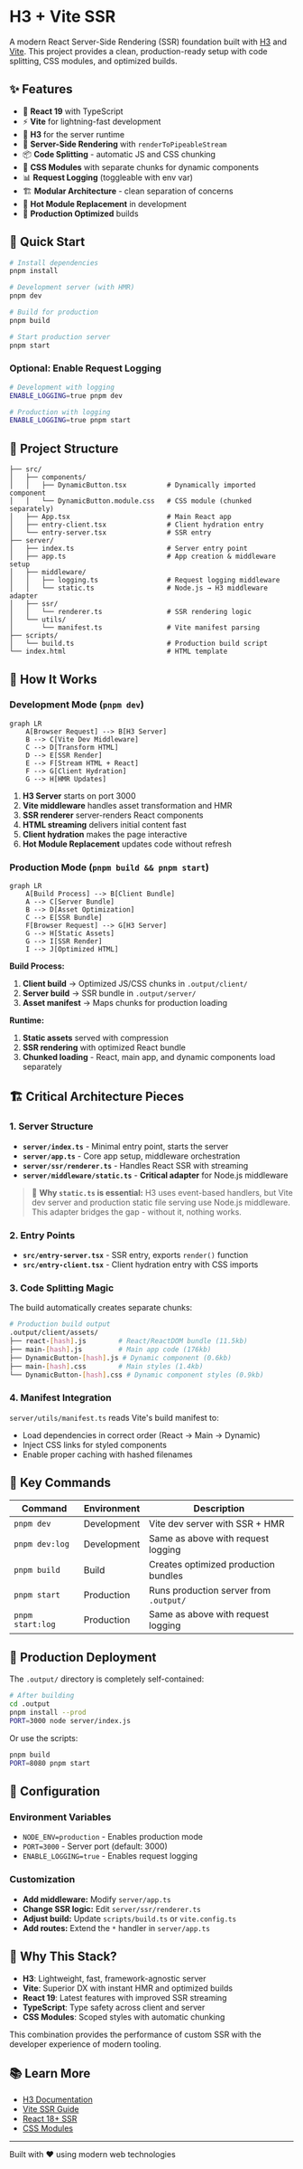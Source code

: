 # H3 + Vite SSR

A modern React Server-Side Rendering (SSR) foundation built with [H3](https://github.com/unjs/h3) and [Vite](https://vitejs.dev/). This project provides a clean, production-ready setup with code splitting, CSS modules, and optimized builds.

## ✨ Features

- 🚀 **React 19** with TypeScript
- ⚡ **Vite** for lightning-fast development
- 🔧 **H3** for the server runtime
- 🎯 **Server-Side Rendering** with `renderToPipeableStream`
- 📦 **Code Splitting** - automatic JS and CSS chunking
- 🎨 **CSS Modules** with separate chunks for dynamic components
- 📊 **Request Logging** (toggleable with env var)
- 🏗️ **Modular Architecture** - clean separation of concerns
- 🔄 **Hot Module Replacement** in development
- 📱 **Production Optimized** builds

## 🚀 Quick Start

```bash
# Install dependencies
pnpm install

# Development server (with HMR)
pnpm dev

# Build for production
pnpm build

# Start production server
pnpm start
```

### Optional: Enable Request Logging

```bash
# Development with logging
ENABLE_LOGGING=true pnpm dev

# Production with logging  
ENABLE_LOGGING=true pnpm start
```

## 📁 Project Structure

```
├── src/
│   ├── components/
│   │   ├── DynamicButton.tsx          # Dynamically imported component
│   │   └── DynamicButton.module.css   # CSS module (chunked separately)
│   ├── App.tsx                        # Main React app
│   ├── entry-client.tsx               # Client hydration entry
│   └── entry-server.tsx               # SSR entry
├── server/
│   ├── index.ts                       # Server entry point
│   ├── app.ts                         # App creation & middleware setup
│   ├── middleware/
│   │   ├── logging.ts                 # Request logging middleware
│   │   └── static.ts                  # Node.js → H3 middleware adapter
│   ├── ssr/
│   │   └── renderer.ts                # SSR rendering logic
│   └── utils/
│       └── manifest.ts                # Vite manifest parsing
├── scripts/
│   └── build.ts                       # Production build script
└── index.html                         # HTML template
```

## 🔄 How It Works

### Development Mode (`pnpm dev`)

```mermaid
graph LR
    A[Browser Request] --> B[H3 Server]
    B --> C[Vite Dev Middleware]
    C --> D[Transform HTML]
    D --> E[SSR Render]
    E --> F[Stream HTML + React]
    F --> G[Client Hydration]
    G --> H[HMR Updates]
```

1. **H3 Server** starts on port 3000
2. **Vite middleware** handles asset transformation and HMR
3. **SSR renderer** server-renders React components
4. **HTML streaming** delivers initial content fast
5. **Client hydration** makes the page interactive
6. **Hot Module Replacement** updates code without refresh

### Production Mode (`pnpm build && pnpm start`)

```mermaid
graph LR
    A[Build Process] --> B[Client Bundle]
    A --> C[Server Bundle]
    B --> D[Asset Optimization]
    C --> E[SSR Bundle]
    F[Browser Request] --> G[H3 Server]
    G --> H[Static Assets]
    G --> I[SSR Render]
    I --> J[Optimized HTML]
```

**Build Process:**
1. **Client build** → Optimized JS/CSS chunks in `.output/client/`
2. **Server build** → SSR bundle in `.output/server/`
3. **Asset manifest** → Maps chunks for production loading

**Runtime:**
1. **Static assets** served with compression
2. **SSR rendering** with optimized React bundle
3. **Chunked loading** - React, main app, and dynamic components load separately

## 🏗️ Critical Architecture Pieces

### 1. **Server Structure**

- **`server/index.ts`** - Minimal entry point, starts the server
- **`server/app.ts`** - Core app setup, middleware orchestration
- **`server/ssr/renderer.ts`** - Handles React SSR with streaming
- **`server/middleware/static.ts`** - **Critical adapter** for Node.js middleware

> 🚨 **Why `static.ts` is essential:** H3 uses event-based handlers, but Vite dev server and production static file serving use Node.js middleware. This adapter bridges the gap - without it, nothing works.

### 2. **Entry Points**

- **`src/entry-server.tsx`** - SSR entry, exports `render()` function
- **`src/entry-client.tsx`** - Client hydration entry with CSS imports

### 3. **Code Splitting Magic**

The build automatically creates separate chunks:

```bash
# Production build output
.output/client/assets/
├── react-[hash].js        # React/ReactDOM bundle (11.5kb)
├── main-[hash].js         # Main app code (176kb) 
├── DynamicButton-[hash].js # Dynamic component (0.6kb)
├── main-[hash].css        # Main styles (1.4kb)
└── DynamicButton-[hash].css # Dynamic component styles (0.9kb)
```

### 4. **Manifest Integration**

`server/utils/manifest.ts` reads Vite's build manifest to:
- Load dependencies in correct order (React → Main → Dynamic)
- Inject CSS links for styled components
- Enable proper caching with hashed filenames

## 🎯 Key Commands

| Command | Environment | Description |
|---------|-------------|-------------|
| `pnpm dev` | Development | Vite dev server with SSR + HMR |
| `pnpm dev:log` | Development | Same as above with request logging |
| `pnpm build` | Build | Creates optimized production bundles |
| `pnpm start` | Production | Runs production server from `.output/` |
| `pnpm start:log` | Production | Same as above with request logging |

## 🚦 Production Deployment

The `.output/` directory is completely self-contained:

```bash
# After building
cd .output
pnpm install --prod
PORT=3000 node server/index.js
```

Or use the scripts:
```bash
pnpm build
PORT=8080 pnpm start
```

## 🔧 Configuration

### Environment Variables

- `NODE_ENV=production` - Enables production mode
- `PORT=3000` - Server port (default: 3000)
- `ENABLE_LOGGING=true` - Enables request logging

### Customization

- **Add middleware:** Modify `server/app.ts`
- **Change SSR logic:** Edit `server/ssr/renderer.ts`
- **Adjust build:** Update `scripts/build.ts` or `vite.config.ts`
- **Add routes:** Extend the `*` handler in `server/app.ts`

## 🤔 Why This Stack?

- **H3**: Lightweight, fast, framework-agnostic server
- **Vite**: Superior DX with instant HMR and optimized builds  
- **React 19**: Latest features with improved SSR streaming
- **TypeScript**: Type safety across client and server
- **CSS Modules**: Scoped styles with automatic chunking

This combination provides the performance of custom SSR with the developer experience of modern tooling.

## 📚 Learn More

- [H3 Documentation](https://h3.unjs.io/)
- [Vite SSR Guide](https://vitejs.dev/guide/ssr.html)
- [React 18+ SSR](https://react.dev/reference/react-dom/server)
- [CSS Modules](https://github.com/css-modules/css-modules)

---

Built with ❤️ using modern web technologies